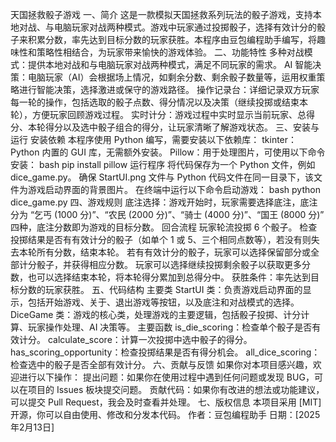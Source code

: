 天国拯救骰子游戏
一、简介
这是一款模拟天国拯救系列玩法的骰子游戏，支持本地对战、与电脑玩家对战两种模式。游戏中玩家通过投掷骰子，选择有效计分的骰子来积累分数，率先达到目标分数的玩家获胜。本程序由豆包编程助手编写，将趣味性和策略性相结合，为玩家带来愉快的游戏体验。
二、功能特性
多种对战模式：提供本地对战和与电脑玩家对战两种模式，满足不同玩家的需求。
AI 智能决策：电脑玩家（AI）会根据场上情况，如剩余分数、剩余骰子数量等，运用权重策略进行智能决策，选择激进或保守的游戏路径。
操作记录台：详细记录双方玩家每一轮的操作，包括选取的骰子点数、得分情况以及决策（继续投掷或结束本轮），方便玩家回顾游戏过程。
实时计分：游戏过程中实时显示当前玩家、总得分、本轮得分以及选中骰子组合的得分，让玩家清晰了解游戏状态。
三、安装与运行
安装依赖
本程序使用 Python 编写，需要安装以下依赖库：
tkinter：Python 内置的 GUI 库，无需额外安装。
Pillow：用于处理图片，可使用以下命令安装：
bash
pip install pillow
运行程序
将代码保存为一个 Python 文件，例如 dice_game.py。
确保 StartUI.png 文件与 Python 代码文件在同一目录下，该文件为游戏启动界面的背景图片。
在终端中运行以下命令启动游戏：
bash
python dice_game.py
四、游戏规则
底注选择：游戏开始时，玩家需要选择底注，底注分为 “乞丐 (1000 分)”、“农民 (2000 分)”、“骑士 (4000 分)”、“国王 (8000 分)” 四种，底注分数即为游戏的目标分数。
回合流程
玩家轮流投掷 6 个骰子。
检查投掷结果是否有有效计分的骰子（如单个 1 或 5、三个相同点数等），若没有则失去本轮所有分数，结束本轮。
若有有效计分的骰子，玩家可以选择保留部分或全部计分骰子，并获得相应分数。
玩家可以选择继续投掷剩余骰子以获取更多分数，也可以选择结束本轮，将本轮得分累加到总得分中。
获胜条件：率先达到目标分数的玩家获胜。
五、代码结构
主要类
StartUI 类：负责游戏启动界面的显示，包括开始游戏、关于、退出游戏等按钮，以及底注和对战模式的选择。
DiceGame 类：游戏的核心类，处理游戏的主要逻辑，包括骰子投掷、计分计算、玩家操作处理、AI 决策等。
主要函数
is_die_scoring：检查单个骰子是否有效计分。
calculate_score：计算一次投掷中选中骰子的得分。
has_scoring_opportunity：检查投掷结果是否有得分机会。
all_dice_scoring：检查选中的骰子是否全部有效计分。
六、贡献与反馈
如果你对本项目感兴趣，欢迎进行以下操作：
提出问题：如果你在使用过程中遇到任何问题或发现 BUG，可以在项目的 Issues 板块提交问题。
贡献代码：如果你有改进的想法或功能建议，可以提交 Pull Request，我会及时查看并处理。
七、版权信息
本项目采用 [MIT] 开源，你可以自由使用、修改和分发本代码。
作者：豆包编程助手
日期：[2025年2月13日]
